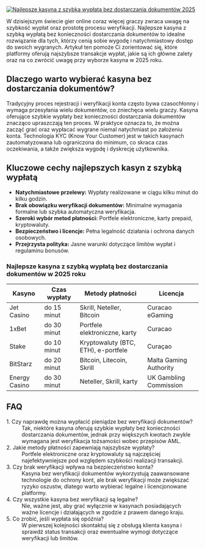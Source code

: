 [![Najlepsze kasyna z szybką wypłatą bez dostarczania dokumentów 2025](https://123-caf.pages.dev/gitsignup.png)](https://vrmoo.ru/Bt82HjjY)

<p>W dzisiejszym świecie gier online coraz więcej graczy zwraca uwagę na szybkość wypłat oraz prostotę procesu weryfikacji. Najlepsze kasyna z szybką wypłatą bez konieczności dostarczania dokumentów to idealne rozwiązanie dla tych, którzy cenią sobie wygodę i natychmiastowy dostęp do swoich wygranych. Artykuł ten pomoże Ci zorientować się, które platformy oferują najszybsze transakcje wypłat, jakie są ich główne zalety oraz na co zwrócić uwagę przy wyborze kasyna w 2025 roku.</p>  <h2>Dlaczego warto wybierać kasyna bez dostarczania dokumentów?</h2> <p>Tradycyjny proces rejestracji i weryfikacji konta często bywa czasochłonny i wymaga przesyłania wielu dokumentów, co zniechęca wielu graczy. Kasyna oferujące szybkie wypłaty bez konieczności dostarczania dokumentów znacząco upraszczają ten proces. W praktyce oznacza to, że można zacząć grać oraz wypłacać wygrane niemal natychmiast po założeniu konta. Technologia KYC (Know Your Customer) jest w takich kasynach zautomatyzowana lub ograniczona do minimum, co skraca czas oczekiwania, a także zwiększa wygodę i dyskrecję użytkownika.</p>  <h2>Kluczowe cechy najlepszych kasyn z szybką wypłatą</h2> <ul> <li><strong>Natychmiastowe przelewy:</strong> Wypłaty realizowane w ciągu kilku minut do kilku godzin.</li> <li><strong>Brak obowiązku weryfikacji dokumentów:</strong> Minimalne wymagania formalne lub szybka automatyczna weryfikacja.</li> <li><strong>Szeroki wybór metod płatności:</strong> Portfele elektroniczne, karty prepaid, kryptowaluty.</li> <li><strong>Bezpieczeństwo i licencje:</strong> Pełna legalność działania i ochrona danych osobowych.</li> <li><strong>Przejrzysta polityka:</strong> Jasne warunki dotyczące limitów wypłat i regulaminu bonusów.</li> </ul>  <h3>Najlepsze kasyna z szybką wypłatą bez dostarczania dokumentów w 2025 roku</h3> <table> <thead> <tr> <th>Kasyno</th> <th>Czas wypłaty</th> <th>Metody płatności</th> <th>Licencja</th> </tr> </thead> <tbody> <tr> <td>Jet Casino</td> <td>do 15 minut</td> <td>Skrill, Neteller, Bitcoin</td> <td>Curacao eGaming</td> </tr> <tr> <td>1xBet</td> <td>do 30 minut</td> <td>Portfele elektroniczne, karty</td> <td>Curacao</td> </tr> <tr> <td>Stake</td> <td>do 10 minut</td> <td>Kryptowaluty (BTC, ETH), e-portfele</td> <td>Curaçao</td> </tr> <tr> <td>BitStarz</td> <td>do 20 minut</td> <td>Bitcoin, Litecoin, Skrill</td> <td>Malta Gaming Authority</td> </tr> <tr> <td>Energy Casino</td> <td>do 30 minut</td> <td>Neteller, Skrill, karty</td> <td>UK Gambling Commission</td> </tr> </tbody> </table>  <h2>FAQ</h2> <dl> <dt>1. Czy naprawdę można wypłacić pieniądze bez weryfikacji dokumentów?</dt> <dd>Tak, niektóre kasyna oferują szybkie wypłaty bez konieczności dostarczania dokumentów, jednak przy większych kwotach zwykle wymagana jest weryfikacja tożsamości wobec przepisów AML.</dd>  <dt>2. Jakie metody płatności zapewniają najszybsze wypłaty?</dt> <dd>Portfele elektroniczne oraz kryptowaluty są najczęściej najefektywniejsze pod względem szybkości realizacji transakcji.</dd>  <dt>3. Czy brak weryfikacji wpływa na bezpieczeństwo konta?</dt> <dd>Kasyna bez weryfikacji dokumentów wykorzystują zaawansowane technologie do ochrony kont, ale brak weryfikacji może zwiększać ryzyko oszustw, dlatego warto wybierać legalne i licencjonowane platformy.</dd>  <dt>4. Czy wszystkie kasyna bez weryfikacji są legalne?</dt> <dd>Nie, ważne jest, aby grać wyłącznie w kasynach posiadających ważne licencje i działających w zgodzie z prawem danego kraju.</dd>  <dt>5. Co zrobić, jeśli wypłata się opóźnia?</dt> <dd>W pierwszej kolejności skontaktuj się z obsługą klienta kasyna i sprawdź status transakcji oraz ewentualne wymogi dotyczące weryfikacji lub limitów.</dd> </dl>